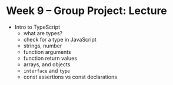 # Week 9 – Group Project: Lecture

* Intro to TypeScript
  - what are types?
  - check for a type in JavaScript
  - strings, number
  - function arguments
  - function return values
  - arrays, and objects
  - `interface` and `type`
  - const assertions vs const declarations
